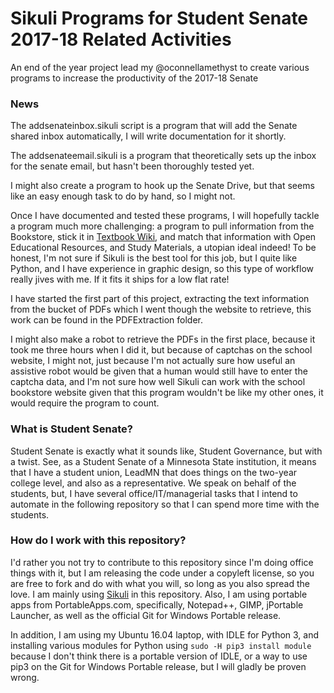# Sikuli Programs for Student Senate 2017-18 Related Activities
An end of the year project lead my @oconnellamethyst to create various programs to increase the productivity of the 2017-18 Senate

### News

The addsenateinbox.sikuli script is a program that will add the Senate shared inbox automatically, I will write documentation for it shortly.

The addsenateemail.sikuli is a program that theoretically sets up the inbox for the senate email, but hasn't been thoroughly tested yet.

I might also create a program to hook up the Senate Drive, but that seems like an easy enough task to do by hand, so I might not.

Once I have documented and tested these programs, I will hopefully tackle a program much more challenging: a program to pull information from the Bookstore, stick it in [Textbook Wiki](http://textbook.wikia.com/wiki/Textbook_Wiki), and match that information with Open Educational Resources, and Study Materials, a utopian ideal indeed! To be honest, I'm not sure if Sikuli is the best tool for this job, but I quite like Python, and I have experience in graphic design, so this type of workflow really jives with me. If it fits it ships for a low flat rate!

I have started the first part of this project, extracting the text information from the bucket of PDFs which I went though the website to retrieve, this work can be found in the PDFExtraction folder.

I might also make a robot to retrieve the PDFs in the first place, because it took me three hours when I did it, but because of captchas on the school website, I might not, just because I'm not actually sure how useful an assistive robot would be given that a human would still have to enter the captcha data, and I'm not sure how well Sikuli can work with the school bookstore website given that this program wouldn't be like my other ones, it would require the program to count.

### What is Student Senate?
Student Senate is exactly what it sounds like, Student Governance, but with a twist. See, as a Student Senate of a Minnesota State institution, it means that I have a student union, LeadMN that does things on the two-year college level, and also as a representative. We speak on behalf of the students, but, I have several office/IT/managerial tasks that I intend to automate in the following repository so that I can spend more time with the students.

### How do I work with this repository?
I'd rather you not try to contribute to this repository since I'm doing office things with it, but I am releasing the code under a copyleft license, so you are free to fork and do with what you will, so long as you also spread the love. I am mainly using [Sikuli](http://www.sikuli.org/) in this repository. Also, I am using portable apps from PortableApps.com, specifically, Notepad++, GIMP, jPortable Launcher, as well as the official Git for Windows Portable release.

In addition, I am using my Ubuntu 16.04 laptop, with IDLE for Python 3, and installing various modules for Python using `sudo -H pip3 install module` because I don't think there is a portable version of IDLE, or a way to use pip3 on the Git for Windows Portable release, but I will gladly be proven wrong.
